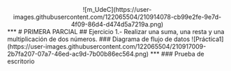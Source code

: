 <center>![m_UdeC](https://user-images.githubusercontent.com/122065504/210914078-cb99e2fe-9e7d-4f09-86d4-d474d5a7219a.png)</center>
***
# PRIMERA PARCIAL
## Ejercicio 1.- Realizar una suma, una resta y una multiplicación de dos números.
### Diagrama de flujo de datos
![Práctica1](https://user-images.githubusercontent.com/122065504/210917009-2b7fa207-07a7-46ed-ac9d-7b00b86ec564.png)
***
### Prueba de escritorio

